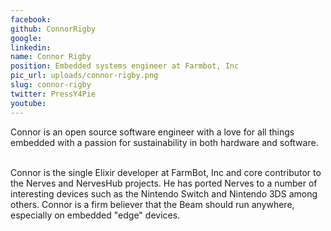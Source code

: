 ```yaml
---
facebook: 
github: ConnorRigby
google: 
linkedin: 
name: Connor Rigby
position: Embedded systems engineer at Farmbot, Inc
pic_url: uploads/connor-rigby.png
slug: connor-rigby
twitter: PressY4Pie
youtube: 
---
```

<p>Connor is an open source software engineer with a love for all things embedded with a passion for sustainability in both hardware and software.</p>

<p><br />
Connor is the single Elixir developer at FarmBot, Inc and core contributor to the Nerves and NervesHub projects. He has ported Nerves to a number of interesting devices such as the Nintendo Switch and Nintendo 3DS among others. Connor is a firm believer that the Beam should run anywhere, especially on embedded &quot;edge&quot; devices.</p>
